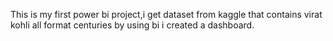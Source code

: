 This is my first power bi project,i get dataset from kaggle that contains virat kohli all format centuries by using bi i created a dashboard.
